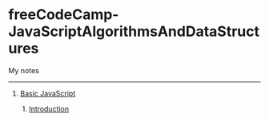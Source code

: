 # freeCodeCamp-JavaScriptAlgorithmsAndDataStructures
My notes

---

1. [Basic JavaScript](https://github.com/zeynep-1/freeCodeCamp-JavaScriptAlgorithmsAndDataStructures/tree/main/Basic%20JavaScript)

&nbsp;&nbsp;&nbsp;&nbsp;&nbsp;&nbsp; 1. [Introduction](https://github.com/zeynep-1/freeCodeCamp-JavaScriptAlgorithmsAndDataStructures/blob/main/Basic%20JavaScript/intro.js)

